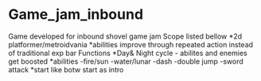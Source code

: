 # Game_jam_inbound
Game developed for inbound shovel game jam 
Scope listed bellow
*2d platformer/metroidvania
*abilities improve through repeated action instead of traditional exp bar 
Functions
*Day& Night cycle - abilites and enemies get boosted
*abilities 
-fire/sun
-water/lunar
-dash
-double jump
-sword attack
*start like botw start as intro
